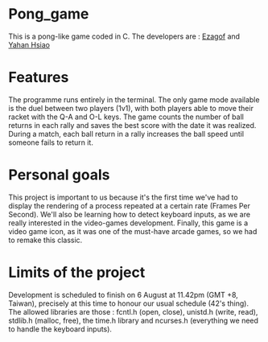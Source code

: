 # Pong_game
This is a pong-like game coded in C. The developers are : [Ezagof](https://github.com/Ezagof) and [Yahan Hsiao](https://github.com/hollyhsiaohaha)

# Features 
The programme runs entirely in the terminal. The only game mode available is the
duel between two players (1v1), with both players able to move their racket with
the Q-A and O-L keys. The game counts the number of ball returns in each rally and
saves the best score with the date it was realized. During a match, each ball
return in a rally increases the ball speed until someone fails to return it.

# Personal goals
This project is important to us because it's the first time we've had to display
the rendering of a process repeated at a certain rate (Frames Per Second). We'll
also be learning how to detect keyboard inputs, as we are really interested in the
video-games development. Finally, this game is a video game icon, as it was one of
the must-have arcade games, so we had to remake this classic.

# Limits of the project
Development is scheduled to finish on 6 August at 11.42pm (GMT +8, Taiwan),
precisely at this time to honour our usual schedule (42's thing).
The allowed libraries are those : fcntl.h (open, close), unistd.h (write, read),
stdlib.h (malloc, free), the time.h library and ncurses.h (everything we need to
handle the keyboard inputs).
